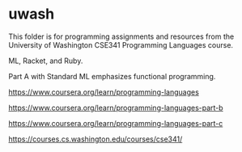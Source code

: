 # uwash

This folder is for programming assignments and resources from the University of Washington CSE341 Programming Languages course.  

ML, Racket, and Ruby. 

Part A with Standard ML emphasizes functional programming.

https://www.coursera.org/learn/programming-languages

https://www.coursera.org/learn/programming-languages-part-b

https://www.coursera.org/learn/programming-languages-part-c

https://courses.cs.washington.edu/courses/cse341/

